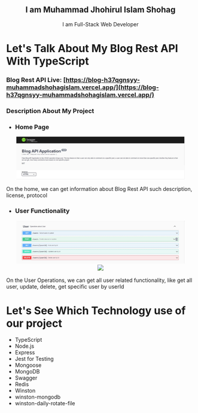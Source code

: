 <h2 align="center">I am Muhammad Jhohirul Islam Shohag</h2>
<p align="center">I am Full-Stack Web Developer</p>

# Let's Talk About My Blog Rest API With TypeScript

### Blog Rest API Live: [https://blog-h37qgnsyy-muhammadshohagislam.vercel.app/](https://blog-h37qgnsyy-muhammadshohagislam.vercel.app/)


### Description About My Project

-   ### Home Page

<div align="center">
    <img width="450" src="https://github.com/MuhammadShohagIslam/API-Development/blob/main/preview/home.JPG">
</div> 
<p>On the home, we can get information about Blog Rest API such description, license, protocol</p>

-   ### User Functionality

<div align="center">
    <img width="450" src="https://github.com/MuhammadShohagIslam/API-Development/blob/main/preview/users.JPG">
</div> 

<div align="center">
    <img width="450" src="https://github.com/MuhammadShohagIslam/API-Development/blob/main/preview/userFull.JPG">
</div> 
<p>On the User Operations, we can get all user related functionality, like get all user, update, delete, get specific user by userId </p>

# Let's See Which Technology use of our project
- TypeScript
- Node.js
- Express
- Jest for Testing
- Mongoose
- MongoDB
- Swagger
- Redis
- Winston
- winston-mongodb
- winston-daily-rotate-file

